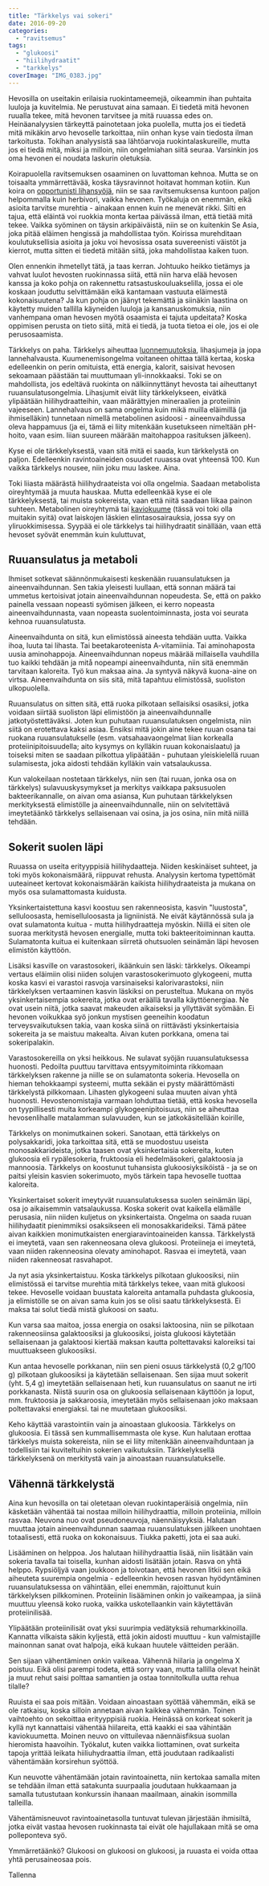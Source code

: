 ```yaml
---
title: "Tärkkelys vai sokeri"
date: 2016-09-20
categories: 
  - "ravitsemus"
tags: 
  - "glukoosi"
  - "hiilihydraatit"
  - "tarkkelys"
coverImage: "IMG_0383.jpg"
---
```


Hevosilla on useitakin erilaisia ruokintameemejä, oikeammin ihan puhtaita luuloja ja kuvitelmia. Ne perustuvat aina samaan. Ei tiedetä mitä hevonen ruualla tekee, mitä hevonen tarvitsee ja mitä ruuassa edes on. Heinäanalyysien tärkeyttä painotetaan joka puolella, mutta jos ei tiedetä mitä mikäkin arvo hevoselle tarkoittaa, niin onhan kyse vain tiedosta ilman tarkoitusta. Tokihan analyysistä saa lähtöarvoja ruokintalaskureille, mutta jos ei tiedä mitä, miksi ja milloin, niin ongelmiahan siitä seuraa. Varsinkin jos oma hevonen ei noudata laskurin oletuksia.

<!--more-->

Koirapuolella ravitsemuksen osaaminen on luvattoman kehnoa. Mutta se on toisaalta ymmärrettävää, koska täysravinnot hoitavat homman kotiin. Kun koira on [opportunisti lihansyöjä](http://www.katiska.eu/koira/sekalaista/koira-on-lihansyoja/), niin se saa ravitsemuksensa kuntoon paljon helpommalla kuin herbivori, vaikka hevonen. Työkaluja on enemmän, eikä asioita tarvitse murehtia - ainakaan ennen kuin ne menevät rikki. Silti en tajua, että eläintä voi ruokkia monta kertaa päivässä ilman, että tietää mitä tekee. Vaikka syöminen on täysin arkipäiväistä, niin se on kuitenkin Se Asia, joka pitää eläimen hengissä ja mahdollistaa työn. Koirissa murehditaan koulutuksellisia asioita ja joku voi hevosissa osata suvereenisti väistöt ja kierrot, mutta sitten ei tiedetä mitään siitä, joka mahdollistaa kaiken tuon.

Olen ennenkin ihmetellyt tätä, ja taas kerran. Johtuuko heikko tietämys ja vahvat luulot hevosten ruokinnassa siitä, että niin harva elää hevosen kanssa ja koko pohja on rakennettu ratsastuskouluakselilla, jossa ei ole koskaan jouduttu selvittämään eikä kantamaan vastuuta eläimestä kokonaisuutena? Ja kun pohja on jäänyt tekemättä ja siinäkin laastina on käytetty muiden tallilla käyneiden luuloja ja kansanuskomuksia, niin vanhempana oman hevosen myötä osaamista ei tajuta updeitata? Koska oppimisen perusta on tieto siitä, mitä ei tiedä, ja tuota tietoa ei ole, jos ei ole perusosaamista.

Tärkkelys on paha. Tärkkelys aiheuttaa [luonnemuutoksia](http://jagster.eksis.one/kaura-ja-tarkkelys/), lihasjumeja ja jopa lannehalvausta. Kuumenemisongelma voitaneen ohittaa tällä kertaa, koska edelleenkin on perin omituista, että energia, kalorit, saisivat hevosen sekoamaan päästään tai muuttumaan yli-innokkaaksi. Toki se on mahdollista, jos edeltävä ruokinta on nälkiinnyttänyt hevosta tai aiheuttanyt ruuansulatusongelmia. Lihasjumit eivät liity tärkkelykseen, eivätkä ylipäätään hiilihydraatteihin, vaan määrättyjen mineraalien ja proteiinin vajeeseen. Lannehalvaus on sama ongelma kuin mikä muilla eläimillä (ja ihmiselläkin) tunnetaan nimellä metabolinen asidoosi - aineenvaihdussa oleva happamuus (ja ei, tämä ei liity mitenkään kusetukseen nimeltään pH-hoito, vaan esim. liian suureen määrään maitohappoa rasituksen jälkeen).

Kyse ei ole tärkkelyksestä, vaan sitä mitä ei saada, kun tärkkelystä on paljon. Edelleenkin ravintoaineiden osuudet ruuassa ovat yhteensä 100. Kun vaikka tärkkelys nousee, niin joku muu laskee. Aina.

Toki liiasta määrästä hiilihydraateista voi olla ongelmia. Saadaan metabolista oireyhtymää ja muuta hauskaa. Mutta edelleenkää kyse ei ole tärkkelyksestä, tai muista sokereista, vaan että niitä saadaan liikaa painon suhteen. Metabolinen oireyhtymä tai [kaviokuume](http://jagster.eksis.one/kaviokuume/) (tässä voi toki olla muitakin syitä) ovat laiskojen läskien elintasosairauksia, jossa syy on yliruokkimisessa. Syypää ei ole tärkkelys tai hiilihydraatit sinällään, vaan että hevoset syövät enemmän kuin kuluttuvat,

## Ruuansulatus ja metaboli

Ihmiset sotkevat säännönmukaisesti keskenään ruuansulatuksen ja aineenvaihdunnan. Sen takia yleisesti luullaan, että sonnan määrä tai ummetus kertoisivat jotain aineenvaihdunnan nopeudesta. Se, että on pakko painella vessaan nopeasti syömisen jälkeen, ei kerro nopeasta aineenvaihdunnasta, vaan nopeasta suolentoiminnasta, josta voi seurata kehnoa ruuansulatusta.

Aineenvaihdunta on sitä, kun elimistössä aineesta tehdään uutta. Vaikka ihoa, luuta tai lihasta. Tai beetakaroteenista A-vitamiinia. Tai aminohaposta uusia aminohappoja. Aineenvaihdunnan nopeus määrää millaisella vauhdilla tuo kaikki tehdään ja mitå nopeampi aineenvaihdunta, niin sitä enemmän tarvitaan kaloreita. Työ kun maksaa aina. Ja syntyvä näkyvä kuona-aine on virtsa. Aineenvaihdunta on siis sitä, mitä tapahtuu elimistössä, suoliston ulkopuolella.

Ruuansulatus on sitten sitä, että ruoka pilkotaan sellaisiksi osasiksi, jotka voidaan siirtää suoliston läpi elimistöön ja aineenvaihdunnalle jatkotyöstettäväksi. Joten kun puhutaan ruuansulatuksen ongelmista, niin siitä on erotettava kaksi asiaa. Ensiksi mitä jokin aine tekee ruuan osana tai ruokana ruuansulatukselle (esm. vatsahaavaongelmat liian korkealla proteiinipitoisuudella; aito kysymys on kylläkin ruuan kokonaislaatu) ja toiseksi miten se saadaan pilkottua ylipäätään - puhutaan yleiskielellä ruuan sulamisesta, joka aidosti tehdään kylläkin vain vatsalaukussa.

Kun valokeilaan nostetaan tärkkelys, niin sen (tai ruuan, jonka osa on tärkkelys) sulavuuskysymykset ja merkitys vaikkapa paksusuolen bakteerikannalle, on aivan oma asiansa, Kun puhutaan tärkkelyksen merkityksestä elimistölle ja aineenvaihdunnalle, niin on selvitettävä imeytetäänkö tärkkelys sellaisenaan vai osina, ja jos osina, niin mitä niillä tehdään.

## Sokerit suolen läpi

Ruuassa on useita erityyppisiä hiilihydaatteja. Niiden keskinäiset suhteet, ja toki myös kokonaismäärä, riippuvat rehusta. Analyysin kertoma typettömät uuteaineet kertovat kokonaismäärän kaikista hiilihydraateista ja mukana on myös osa sulamattomasta kuidusta.

Yksinkertaistettuna kasvi koostuu sen rakenneosista, kasvin "luustosta", selluloosasta, hemiselluloosasta ja ligniinistä. Ne eivät käytännössä sula ja ovat sulamatonta kuitua - mutta hiilihydraatteja myöskin. Niillä ei siten ole suoraa merkitystä hevosen energialle, mutta toki bakteeritoiminnan kautta. Sulamatonta kuitua ei kuitenkaan siirretä ohutsuolen seinämän läpi hevosen elimistön käyttöön.

Lisäksi kasville on varastosokeri, ikäänkuin sen läski: tärkkelys. Oikeampi vertaus eläimiin olisi niiden solujen varastosokerimuoto glykogeeni, mutta koska kasvi ei varastoi rasvoja varsinaiseksi kalorivarastoksi, niin tärkkelyksen vertaaminen kasvin läskiksi on perusteltua. Mukana on myös yksinkertaisempia sokereita, jotka ovat eräällä tavalla käyttöenergiaa. Ne ovat usein niitä, jotka saavat makeuden aikaiseksi ja yllyttävät syömään. Ei hevonen voikukkaa syö jonkun mystisen geeneihin koodatun terveysvaikutuksen takia, vaan koska siinä on riittävästi yksinkertaisia sokereita ja se maistuu makealta. Aivan kuten porkkana, omena tai sokeripalakin.

Varastosokereilla on yksi heikkous. Ne sulavat syöjän ruuansulatuksessa huonosti. Pedoilta puuttuu tarvittava entsyymitoiminta rikkomaan tärkkelyksen rakenne ja niille se on sulamatonta sokeria. Hevosella on hieman tehokkaampi systeemi, mutta sekään ei pysty määrättömästi tärkkelystä pilkkomaan. Lihasten glykogeeni sulaa muuten aivan yhtä huonosti. Hevostenomistajia varmaan lohduttaa tietää, että koska hevosella on tyypillisesti muita korkeampi glykogeenipitoisuus, niin se aiheuttaa hevosenlihalle matalamman sulavuuden, kun se jatkokäsitellään koirille,

Tärkkelys on monimutkainen sokeri. Sanotaan, että tärkkelys on polysakkaridi, joka tarkoittaa sitä, että se muodostuu useista monosakkarideista, jotka taasen ovat yksinkertaisia sokereita, kuten glukoosia eli rypälesokeria, fruktoosia eli hedelmäsokeri, galaktoosia ja mannoosia. Tärkkelys on koostunut tuhansista glukoosiyksiköistä - ja se on paitsi yleisin kasvien sokerimuoto, myös tärkein tapa hevoselle tuottaa kaloreita.

Yksinkertaiset sokerit imeytyvät ruuansulatuksessa suolen seinämän läpi, osa jo aikaisemmin vatsalaukussa. Koska sokerit ovat kaikella elämälle perusasia, niin niiden kuljetus on yksinkertaista. Ongelma on saada ruuan hiilihydaatit pienimmiksi osaksikseen eli monosakkarideiksi. Tämä pätee aivan kaikkien monimutkaisten energiaravintoaineiden kanssa. Tärkkelystä ei imeytetä, vaan sen rakenneosana oleva glukoosi. Proteiineja ei imeytetä, vaan niiden rakenneosina olevaty aminohapot. Rasvaa ei imeytetä, vaan niiden rakenneosat rasvahapot.

Ja nyt asia yksinkertaistuu. Koska tärkkelys pilkotaan glukoosiksi, niin elimistössä ei tarvitse murehtia mitä tärkkelys tekee, vaan mitä glukoosi tekee. Hevoselle voidaan buustata kaloreita antamalla puhdasta glukoosia, ja elimistölle se on aivan sama kuin jos se olisi saatu tärkkelyksestä. Ei maksa tai solut tiedä mistä glukoosi on saatu.

Kun varsa saa maitoa, jossa energia on osaksi laktoosina, niin se pilkotaan rakenneosiinsa galaktoosiksi ja glukoosiksi, joista glukoosi käytetään sellaisenaan ja galaktoosi kiertää maksan kautta poltettavaksi kaloreiksi tai muuttuakseen glukoosiksi.

Kun antaa hevoselle porkkanan, niin sen pieni osuus tärkkelystä (0,2 g/100 g) pilkotaan glukoosiksi ja käytetään sellaisenaan. Sen sijaa muut sokerit (yht. 5,4 g) imeytetään sellaisenaan heti, kun ruuansulatus on saanut ne irti porkkanasta. Niistä suurin osa on glukoosia sellaisenaan käyttöön ja loput, mm. fruktoosia ja sakkaroosia, imeytetään myös sellaisenaan joko maksaan poltettavaksi energiaksi. tai ne muutetaan glukoosiksi.

Keho käyttää varastointiin vain ja ainoastaan glukoosia. Tärkkelys on glukoosia. Ei tässä sen kummallisemmasta ole kyse. Kun halutaan erottaa tärkkelys muista sokereista, niin se ei liity mitenkään aineenvaihduntaan ja todellisiin tai kuviteltuihin sokerien vaikutuksiin. Tärkkelyksellä tärkkelyksenä on merkitystä vain ja ainoastaan ruuansulatukselle.

## Vähennä tärkkelystä

Aina kun hevosilla on tai oletetaan olevan ruokintaperäisiä ongelmia, niin käsketään vähentää tai nostaa milloin hiilihydraattia, milloin proteiinia, milloin rasvaa. Neuvona nuo ovat pseudoneuvoja, näennäisyyksiä. Halutaan muuttaa jotain aineenvaihdunnan saamaa ruuansulatuksen jälkeen unohtaen totaalisesti, että ruoka on kokonaisuus. Tiukka paketti, jota ei saa auki.

Lisääminen on helppoa. Jos halutaan hiilihydraattia lisää, niin lisätään vain sokeria tavalla tai toisella, kunhan aidosti lisätään jotain. Rasva on yhtä helppo. Rypsiöljyä vaan joukkoon ja toivotaan, että hevonen litkii sen eikä aiheuteta suurempia ongelmia - edelleenkin hevosen rasvan hyödyntäminen ruuansulatuksessa on vähintään, ellei enemmän, rajoittunut kuin tärkkelyksen pilkkominen. Proteiinin lisääminen onkin jo vaikeampaa, ja siinä muuttuu yleensä koko ruoka, vaikka uskotellaankin vain käytettävän proteiinilisää.

Ylipäätään proteiinilisät ovat yksi suurimpia vedätyksiä rehumarkkinoilla. Kannatta vilkaista säkin kyljestä, että jokin aidosti muuttuu - kun valmistajille mainonnan sanat ovat halpoja, eikä kukaan huutele väitteiden perään.

Sen sijaan vähentäminen onkin vaikeaa. Vähennä hiilaria ja ongelma X poistuu. Eikä olisi parempi todeta, että sorry vaan, mutta tallilla olevat heinät ja muut rehut saisi polttaa samantien ja ostaa tonnitolkulla uutta rehua tilalle?

Ruuista ei saa pois mitään. Voidaan ainoastaan syöttää vähemmän, eikä se ole ratkaisu, koska silloin annetaan aivan kaikkea vähemmän. Toinen vaihtoehto on sekoittaa erityyppisiä ruokia. Heinässä on korkeat sokerit ja kyllä nyt kannattaisi vähentää hiilareita, että kaakki ei saa vähintään kaviokuumetta. Moinen neuvo on vittuilevaa näennäisfiksua suolan hieromista haavoihin. Työkalut, kuten vaikka liottaminen, ovat surkeita tapoja yrittää leikata hiiliuhydraattia ilman, että joudutaan radikaalisti vähentämään korsirehun syöttöä.

Kun neuvotte vähentämään jotain ravintoainetta, niin kertokaa samalla miten se tehdään ilman että satakunta suurpaalia joudutaan hukkaamaan ja samalla tutustutaan konkurssin ihanaan maailmaan, ainakin isommilla talleilla.

Vähentämisneuvot ravintoainetasolla tuntuvat tulevan järjestään ihmisiltä, jotka eivät vastaa hevosen ruokinnasta tai eivät ole hajullakaan mitä se oma polleponteva syö.

Ymmärretäänkö? Glukoosi on glukoosi on glukoosi, ja ruuasta ei voida ottaa yhtä perusaineosaa pois.

Tallenna
